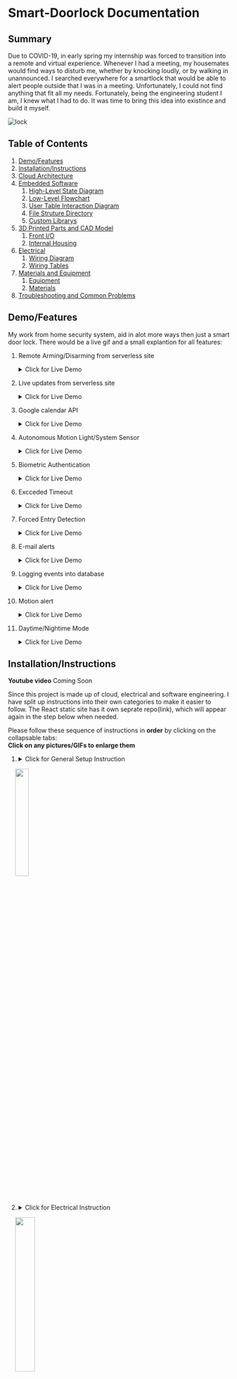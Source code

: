 # Smart-Doorlock Documentation

## Summary
Due to COVID-19, in early spring my internship was forced to transition into a remote and virtual experience. Whenever I had a meeting, my housemates would find ways to disturb me, whether by knocking loudly, or by walking in unannounced. I searched everywhere for a smartlock that would be able to alert people outside that I was in a meeting. Unfortunately, I could not find anything that fit all my needs. Fortunately, being the engineering student I am, I knew what I had to do. It was time to bring this idea into existince and build it myself. 

<!--- ! This is the scanning picture [Project_Image](https://github.com/KevyVo/Smart-Doorlock/blob/table/Images/finger.jpg) -->
![lock](Gif/calendar.gif)

## Table of Contents

1. [Demo/Features](https://github.com/KevyVo/Smart-Doorlock#demofeatures)
2. [Installation/Instructions](https://github.com/KevyVo/Smart-Doorlock#installationinstructions)
3. [Cloud Architecture](https://github.com/KevyVo/Smart-Doorlock#cloud-architecture)
4. [Embedded Software](https://github.com/KevyVo/Smart-Doorlock#embedded-software)
   1. [High-Level State Diagram](https://github.com/KevyVo/Smart-Doorlock#high-level-state-diagram)
   2. [Low-Level Flowchart](https://github.com/KevyVo/Smart-Doorlock#low-level-flowchart)
   3. [User Table Interaction Diagram](https://github.com/KevyVo/Smart-Doorlock#user-table-interaction-diagram)
   4. [File Struture Directory](https://github.com/KevyVo/Smart-Doorlock#file-struture-directory)
   5. [Custom Librarys](https://github.com/KevyVo/Smart-Doorlock#custom-librarys)
5. [3D Printed Parts and CAD Model](https://github.com/KevyVo/Smart-Doorlock#3d-printed-parts-and-cad-model)
   1. [Front I/O](https://github.com/KevyVo/Smart-Doorlock#3d-printed-parts-and-cad-model)
   2. [Internal Housing](https://github.com/KevyVo/Smart-Doorlock#internal-housing)
6. [Electrical](https://github.com/KevyVo/Smart-Doorlock#electrical-1)
   1. [Wiring Diagram](https://github.com/KevyVo/Smart-Doorlock#wiring-diagram)
   2. [Wiring Tables](https://github.com/KevyVo/Smart-Doorlock#wiring-tables)
7. [Materials and Equipment](https://github.com/KevyVo/Smart-Doorlock#materials-and-equipment)
   1. [Equipment](https://github.com/KevyVo/Smart-Doorlock#equipment)
   2. [Materials](https://github.com/KevyVo/Smart-Doorlock#materials)
8. [Troubleshooting and Common Problems](https://github.com/KevyVo/Smart-Doorlock#troubleshooting-and-common-problems)

## Demo/Features

My work from home security system, aid in alot more ways then just a smart door lock. There would be a live gif and a small explantion for all features:

1.  Remote Arming/Disarming from serverless site</br><details> 
     <summary>Click for Live Demo</summary>
     
     ### Override Trigger
     1. In the gif the main.py file is waiting for a trigger when the user want to diable the alarm system.
        - ![unlock](Gif/unlock_override.gif)
     2. In the gif the main.py file is waiting for a trigger when the user want to arm the alarm system.
        - ![lock](Gif/lock_overide.gif)
   </details>

2.  Live updates from serverless site</br><details> 
     <summary>Click for Live Demo</summary>
     
     ### Live update
     - Will update all information relating to the last or cuurent state of the door, either by moblie browser or web browser.
       - ![web](Gif/site.gif)
       - <img src="Gif/mobilesite.gif" width="38%" height="38%">
   </details>

3.  Google calendar API</br><details> 
     <summary>Click for Live Demo</summary>
     
     ### Google Calendar
     - This will read continously from your google work calendar and alert other outside your door not to distrub during these hours.
       - ![google](Gif/calender2.gif)
   </details>

4.  Autonomous Motion Light/System Sensor</br><details> 
     <summary>Click for Live Demo</summary>
     
     ### Light/System Sensor
     - The light and security system will turn on with motion and turn off after 5 mins of no activity. The sensor will work in the darkest condtions.
       - ![dark](Gif/dark2.gif)
   </details>

5.  Biometric Authentication</br><details> 
     <summary>Click for Live Demo</summary>
     
     ### Fingerprint Scanner
     - Authenticate authorize user to gain access to the room with their pre-regsiter fingerprint, the light will also blink a certain colour depending on the assessment. It will also save any fail fingerprint on local storage for identifying potential unauthorized events.
       - Correct Fingerprint (Blink Green)
       - ![correct](Gif/correct.gif)
       - Incorrect Fingerprint (Blink Red)
       - ![Incorrect](Gif/incorrect.gif)
   </details>

6.  Excceded Timeout</br><details> 
     <summary>Click for Live Demo</summary>
     
     ### Timeout
     - Will set a timeout of 5 mins after 3 continous authenication failures, every addtion failure will be (timeout= tries * 5 mins). This will reset after one correct authernication. It will also save any fail fingerprint on local storage for identifying potential unauthorized events.
       - ![timeout](Gif/timeout.gif)
   </details>

7.  Forced Entry Detection</br><details> 
     <summary>Click for Live Demo</summary>
     
     ### Forced Entry Detection
     - Will sound an alarm once the door is open with any proper autheication or break in. The alarm will only turn off once a authenticated fingerprint has reset the alarm.
       - ![fsd](Gif/fed.gif)
   </details>

8.  E-mail alerts</br><details> 
     <summary>Click for Live Demo</summary>
     
     ### Alerts
     - There are 3 events that will send e-mails on
      1. Force Entry Dectection Triggered
          + ![force](Images/Screenshots/Force.PNG)
      2. Correct fingerprint to deactivate the alarm
          + ![reset](Images/Screenshots/Reset.PNG)
      3. Fail fingerprint with the fail printed attached to e-mail (In real e-mail the fingerprint would not be blurred)
          + ![fail](Images/Screenshots/Failed.PNG)
   </details>

9.  Logging events into database</br><details> 
     <summary>Click for Live Demo</summary>
     
     ### Logging
     - Will recored all events of the state of the door in a database for security purposes.
       - ![database](https://github.com/KevyVo/Smart-Doorlock/blob/master/Images/Screenshots/database.PNG)
   </details>

10.  Motion alert</br><details> 
     <summary>Click for Live Demo</summary>
     
     ### Logging
     - Red and Green light will blink simultaneously if there is motion on the other side of the door.
       - ![motiond](Gif/omotion.gif)
   </details>

11.  Daytime/Nightime Mode</br><details> 
     <summary>Click for Live Demo</summary>
     
     ### Sound Change
     1.  8AM - 8PM the alarm buzzer will make sound when in use
     2.  8PM - 8AM the alarm buzzer will be disable for nightime use
         - ![dn](Images/Daynight.png)
   </details>

## Installation/Instructions

**Youtube video**
Coming Soon
<!--- [![IMAGE ALT TEXT HERE](http://img.youtube.com/vi/YOUTUBE_VIDEO_ID_HERE/0.jpg)](http://www.youtube.com/watch?v=YOUTUBE_VIDEO_ID_HERE) -->

Since this project is made up of cloud, electrical and software engineering. I have split up instructions into their own categories to make it easier to follow. 
The React static site has it own seprate repo(link), which will appear again in the step below when needed.

Please follow these sequence of instructions in **order** by clicking on the collapsable tabs:</br> **Click on any pictures/GIFs to enlarge them**

1.  <details>
     <summary>Click for General Setup Instruction</summary>
     
     ### General Setup
     1. Gather the materials and make sure you have aquired or have access to the required equipment, found [here](https://github.com/KevyVo/Smart-Doorlock#materials-and-equipment)
     2. Start the 3D print of the Front and Back IO, these prints will take about 1-2 days to 3D print, click here for [files](https://github.com/KevyVo/Smart-Doorlock/tree/master/Cad)
        + There should be 4 total seprate prints
        + These prints will take 1-2 days depending if you deviate from the recommended print settings
        + If you use prusasilcer like me, I highly recommend using these settings here
        + You can find the files here 
     3. Setup the Raspberry Pi
        + RECONMEND: I would use remote access methods like VNC Viewer or SSH, it makes it much easier to control the pi instead of direct connection
        1. Please follow this setup tutorial [here](https://www.tomshardware.com/reviews/raspberry-pi-headless-setup-how-to,6028.html), once completed move onto step b
        2. Please clone this repo to the pi <br/>```git clone https://github.com/KevyVo/Smart-Doorlock ```
        3. cd into the the requirements folder<br/> ```cd Smart-Doorlock/requirments/```
        4. Install the requirements<br/> ```pip install -r require2.txt -r require3.txt```
           + You can also do this inside a virtual environment(venv) if you want
     4. Move onto the Electrical Instructions
   </details>
        &nbsp;&nbsp;&nbsp; <img src="https://github.com/KevyVo/Smart-Doorlock/blob/master/Images/CAD/Back/Back_wide.png" width="25%" height="25%">

2.  <details>
     <summary>Click for Electrical Instruction</summary>

     ### Electrical

     For a larger image of the wiring diagram and wiring table, please click [here](https://github.com/KevyVo/Smart-Doorlock#electrical-1)

     1. I would recomend testing all of your components indivdially first to see if there are any defects/problems
        1. Go to the Test directory
        2. Select desired component base on the python file
        3. Follow the comment instrutions in the py file of what gpio pins to connect to
        + If the python file does not run in the ide, run it in the terminal using python3 command</br> ```python3 component_name.py```
        + By doing this you will understand how each component behaves and interacts with each other, and assures that it is free of defect
     2. cd into the ```cd Smart-Doorlock/Components/pyfingerprint/example_enroll```
        + I am still working on a feature to enroll your fingerprint using a button on the static- please stay posted! For now, use this method, unless you want to help the project add to it :)
     3. Run the file either in the terminal or ide
        + Congrats! Your fingerprint has been enrolled locally to the system
     4. When connecting the dupoint connectors, make sure you can disconnect the male to female cable apart. This will be useful for mounting installtion later.
        + <img src="Images/Connected_separted.jpg" width="75%" height="75%">
        + <img src="Images/Connected_label.jpg" width="75%" height="75%">
     5. Label all cables like this; it make the rewiring installtion easier later on
        + <img src="Images/label_close.jpg" width="75%" height="75%">
     6. Connect and solder all the electical connections using this diagram and connection tables found here
        + RECOMMENDED: I personally connect all the connections and components on a protyping breadboard before moving onto the solderable PCB
        + <img src="Images/BB.jpg" width="75%" height="75%">
        + Run the script ```non-cloud base script```
     7. Run the non cloud base script, to test how all the components will work all together
        + If you see any warnings that do not effect your program, just ignore them for now
     8. If everything was successful please move onto Cloud instructions 
   </details>

   &nbsp;&nbsp;&nbsp; <img src="https://github.com/KevyVo/Smart-Doorlock/blob/master/Electrical/Images/Lock_wiring_bb.png" width="30%" height="30%">

3.  <details>
     <summary>Click for Cloud/Software Instruction</summary>

     If you want to read more about how the cloud architecture works please click [here](https://github.com/KevyVo/Smart-Doorlock#cloud-architecture)

     If you want to read more about the flow of the software, please click [here](https://github.com/KevyVo/Smart-Doorlock#embedded-software)

     ### AWS Setup
      1. Sign up for a AWS account (if you already have a account you can skip this step)
         + Follow this [guide](https://docs.aws.amazon.com/polly/latest/dg/setting-up.html) for help if needed 
         + AWS is free if you stay below the free teir limit (we won`t even get close to hitting the limit in this project); AWS is also cheap for personal use if you go over the limit. 
      2. Setup a new IAM user- make sure to give programmatic access and console access and AdministratorAccess policy (you can add the appropriate policy if you know what you are doing)
         + <img src="Images/Screenshots/Create_user.png" width="75%" height="75%">
         + ![policy](Images/Screenshots/userpolicy.png)
      3. Retrieve the credential for later use
      4. Open up the terminal on the Pi and enter:</br>```aws configure```
      5. Enter that AWS account credentional; please refer to the screenshot for futher assitance and [link](https://docs.aws.amazon.com/polly/latest/dg/setup-aws-cli.html)
         + ![config](Images/Screenshots/config.png)
     ### AWS Iot Core (PubSub)
      1.  We need to sign into the aws console and go to AWS Iot core
      2.  Go to Manage->Things->Regsister a thing
          + ![things](Images/Screenshots/thingsboth2.png)
      3.  Click create a single thing and Give your thing name, scroll down and tap on the Next button and then you are immediately offered the one-click certificate generation option. An individual X.509 certificate per device is the recommended way of interacting with AWS IoT services from devices, offering the ability to burn the private key into the device upon enrolment that is then never transferred across the internet alongside requests, a security win. Download the certificate and private key for each device, and also a root CA. Make sure to hit that activate button so the certificate can be used. finish the process by clicking on the “Done” button.
          + ![cert](https://github.com/KevyVo/Smart-Doorlock/blob/master/Images/Screenshots/real-time-door.png)
          + ![cert](https://github.com/KevyVo/Smart-Doorlock/blob/master/Images/Screenshots/Create_things.png)
          + ![cert](Images/Screenshots/AWS-IoT-core-Certificates-download.png)
      4.  Next point is to create and attach a policy to the certificate, authorizing the authenticated device to perform IoT actions on IoT resources. for this tap on the “secure” tab from the AWS IoT menu which is on the left side, later go for the policies section. Now tap on the button named “Create” which is on the top right corner beside the iot-notifications Icon. give your policy name and fill the fields(Action, Resource ARN ) with a star “*” and check to Allow for Effect option then press the “create” button.
      5.  Now tap on the certificates section which is right above the policies section, You will see a certificate which you have created earlier, tap on the three dots and choose to attach the policy, a pop will come showing your existing policies, check on the recent policy that you have created and attach. That’s it you have successfully created a thing, generated a certificate and attached policy to it.
      6.  You can find the endpoint here
          + ![endpoint](Images/Screenshots/endpoint.png)
      7.  I recommend putting all the files/cerficates in the empty directory I premade called "Credtionals"
          + The endpoint can found here
      8.  Fill out the appropriate lines out with the correct pathing in the main.py</br>
            ```
            awshost = "xxxxxxxxxxxxxx-ats.iot.us-east-2.amazonaws.com" # Endpoint
            awsport = 8883 # Port no. 
            clientId = "xxxxxxxx" # Thing_Name
            thingName = "xxxxxxxxxx" # Thing_Name
            caPath = "/home/pi/xxxxxxxx/xxxxxxxx.pem" # Root_CA_Certificate_Name
            certPath = "/home/pi/xxxxxxxx/xxxxxxxx-certificate.pem.crt" # <Thing_Name>.cert.pem
            keyPath = "/home/pi/xxxxxxxx/xxxxxxxx-private.pem.key" # <Thing_Name>.private.key
            ```
      9.  We can test the if the pubsub is working using this script ```python only-pubsub.py```
      10. You should be able to see a Message sent on the ide or terminal when you scan your fingerprint or change the state of the door
          + ![message](Images/Screenshots/pi_term.png)
      11. You can see the data be pushed to AWS Iot core buy going to AWS Iot Core->Test
          1.  Subcribe to topic(it the thingname filled out above)
          2.  Everything can be default
          3.  Hit Subscribe to topic
          4.  You should see a message send like this on your browser
             + ![Test](Images/Screenshots/Test1.png)
     ### User Table interaction
     This diagram shows how the User table interacts with the main python script; to learn more about it click [here](https://github.com/KevyVo/Smart-Doorlock#user-table-interaction-diagram)</br>
      <img src="Images/Diagrams/Fingerprint/Fingerprint_lookup.png" width="75%" height="75%">
      - We are going to build this table in the following step
     ### AWS Dynamodb (Database)
      1. Navigate to AWS Dynamodb and make a new Table label: User
         + ![user](Images/Screenshots/Create_user.png)
         + This will be the user database, for now you either have to setup the user using the python script or manually using these fields, I am working on add user using the react site on a future feature.
      2. Fill out the parameter of the table like this
          +  ![para](Images/Screenshots/create_table_user.png)
          +  Make a diagram of how the user and the fingerprint and the main.py interact with each other
      3. Navgaite to AWS Iot Core->Act and Click on Create a rule
         + ![create](Images/Screenshots/Create%20Rule.png)
      4. Enter ```real-time-door``` for Name
         + ![real](Images/Screenshots/real-time-door.png)
      5. Under Rule query statement, choose the latest version from the Using SQL version list.</br>For Rule query statement, enter: ```SELECT * FROM `Smart_Lock` ```
         + ![ts](Images/Screenshots/fill_rule.png)
      6. Click add Action
         + ![add](Images/Screenshots/add_action.png)
      7. On Select an action, choose to Insert a message into a DynamoDB table and then choose Configure action.
          + ![db](Images/Screenshots/selectdb.png)
      8.  On Configure action, choose to create a new resource.
          + ![Role](Images/Screenshots/create_role.png)
      9.  On the Amazon DynamoDB page, choose Create table.
      10. When creating the DynamoDB table, enter ```Users``` for table name. In Partition key, enter ```date```. Select Add sort key, and then enter ```unix``` in the Sort key field. Choose String for date (partition Key) and choose Number for unix (sort key) and then check Use Default settings.Now choose to Create as marked in the below screenshot.
          +  I would reccommend follow what I put exactly unless you know what you are doing because my script will being look for these exact key names
          +  ![log](Images/Screenshots/create_logs.png)
      11. It takes a few seconds to create your DynamoDB table. Close the browser tab where the Amazon DynamoDB console is open. If you don’t close the tab, your DynamoDB table is not displayed in the Table name list on the Configure action page of the AWS IoT console.
      12. On Configure action, First of all, refresh the resources by clicking on the refresh sign between the Table name drop down and Create a new resource button. Then choose your new table from the Table name list.
          + ![menu](https://github.com/KevyVo/Smart-Doorlock/blob/master/Images/Screenshots/pull_down.PNG)
      13. In Create a new role, enter a unique name, and then choose to Create role.
          + ![role](Images/Screenshots/create_newrole.png)
      14. Choose Add action
      15. Choose Create rule.
      16. After the successful creation of the rule, you will see the following screenshot.
          + ![rule](Images/Screenshots/Rule_overview.png)
      17. To see if your AWS Iot Core has logged your events, you can go to AWS Dynamodb and click on the table you just created
      18. Click on items and you will see your last couple of messages that was sent from your pi
          + ![logs](Images/Screenshots/logs.png)

      ### E-mail alert
     **For right now this only work with G-mail account**
      1. Navigate to the file cred/e-mail.txt
      2. Fill out your credtional in the format of the placeholder  and save the text file (This will be the sender e-mail)
      3. Go to the main.py and replace the placeholder of the receving e-mail
      4. If this section was successful you shoud recieve e-mail only for 3 events
         1. Force Entry Dectection Triggered
             + ![force](Images/Screenshots/Force.PNG)
         2. Correct fingerprint to deactivate the alarm
             + ![reset](Images/Screenshots/Reset.PNG)
         3. Fail fingerprint with the fail printed attached to e-mail (In real e-mail the fingerprint would not be blurred)
             + ![fail](Images/Screenshots/Failed.PNG)
   </details>
      &nbsp;&nbsp;&nbsp; <img src="https://github.com/KevyVo/Smart-Doorlock/blob/master/Images/Diagrams/Cloud/Final/SmartLock_Cloud.PNG" width="30%" height="30%">
   

4.  <details>
     <summary>Click for Static Site Instruction</summary>
     
     ### Static Site
     Insert the website only side of the cloud digram here
     1. Since the static repo had to be a different repo, I have tranfer the instruction for portion onto the static repo, insert link here
     2. Please return here after completion of the static site repo
     3. Congrats! If everything works, the only thing we still need to do is mount it onto our door. Move onto the Mounting instrutions
   </details>
        &nbsp;&nbsp;&nbsp; <img src="Images\Screenshots\react_phone.png" width="20%" height="20%">

5.  <details>
     <summary>Click for Smart Lights Instruction</summary>
     
     ### Smart Light Control
     As of now, this device is only compatiable with Philips Hue Lights (mention in Material list)
     1. The lights and Hue bridge should be installed normally with the regular instrutions
        + <img src="Images\hue.jpg" width="35%" height="35%"> 
     2. You know need to find what is the Hue bridge IP address, there are a couple method on how to find this ip:
        1. Accessing your router using the browser
        2. A windows scanner called [Advanced IP Scanner](https://www.advanced-ip-scanner.com/)
        3. [Nmap](https://www.raspberrypi.org/documentation/remote-access/ip-address.md) scanning
         + ![router](Images/Screenshots/Router.PNG)
     3. Make sure that all the lights have recognizeble names on your smartphone app
     4. Call the Hue bridge API by typing this into your browser, URL:</br>```http://<IP>/debug/clip.html``` Use the IP we retrieve above
     5. We need to create user to use the api
        + On the page fill out the parameter like this:</b>
           ```
           URL: /api
           Message Body:
            {"devicetype":"TestApp#RaspberryPi"}
           ```
        + <img src="Images/Screenshots/username.PNG" width="50%" height="50%">      
      1. Press the Hue bridge button, then in the following 30 seconds hit the POST button to run the query
         + ![bridge](Images/philps_2.jpg)
      2. A username should now be generated; please record the username somewhere. We will need this information later.
      3. We will now call all the lights to idenify their names; this will ensure that both lights are connecting with the API
        + Fill in the parameter like this:</br>
          ```
          URL: /api/<username>/lights
          (Replace <username> by the one you got in the previous step (long random string))
          ```
      4. Press the GET button
         + On successful response you should see the names of each light 
         + <img src="Images/Screenshots/lights.PNG" width="50%" height="50%"> 
      5.  One last test is to turn off one of the lights
         + Fill ther parameter like this:</br>
           ```
           URL:/api/<username>/lights/2/state
           Message Body:
            {"on":false}
           ```
      6.  Press the PUT Button
          + On a successfull call you should see your light switch off
          + <img src="Images\Screenshots\turn_off.PNG" width="50%" height="50%"> 
      7.  Navigate to ```Smart-Doorlock/Classes/lock_lib.py```
      8.  Open the file in a IDE and replace the placeholder #IP Address with the IP of the Hue bridge 
      9.  Save and close the file
      10. Run the python file ```Smart-doorlock/Test/Smartlightmain.py``` in the terminal
      11. Try unlocking and Locking your door using your fingerprint.<br>The light should flash green on successful fingerprint authention and flash red on incorrect fingerprint
          + <img src="Images/Acess.jpg" width="70%" height="70%"> 
          + <img src="Images/Red_fail.jpg" width="70%" height="70%">
      12. If the lights work properly with the python file, move on to the Google Calendar Instructions
   </details>
        &nbsp;&nbsp;&nbsp; <img src="Images\Brands\PhilipsHuePanel.jpg" width="20%" height="20%">

6.  <details>
     <summary>Click for Google Calendar Instruction</summary>
     
     ### Meeting Detection
     1. Sign into your google account, using the same address as the E-mail alart
     2. Navigate to google calendar and make a differnt calendar called Work
     3. Make a Fake meeting from now until four hours from now. 
       + The title has to contain the word Meeting in it and assign to the work calendar
       + ![event](Images/Screenshots/Create_Meeting.png)
     4. Click on this [link](https://developers.google.com/calendar/quickstart/python), You only need to do step one of the google guide by clicking the blue button: Enable the Google Calendar API
       + It will create a new Cloud Platform project and automatically enable the Google Calendar API and make a credentionals.json for us to use
       + ![blue](Images/Screenshots/Google_api.png)
     5. Navigate to the directoty and run Smart-Doorlock/G-Cal/gen_pickle.py
       + A window should appear to sign in and give authentican to this python file, it also geneerate a token for future uses
     6. Now we can run the final script
     7. Open a terminal and Navigate then run the file Smart_Doorlock/Src/main.py
       + I found that it runs smoother in the terminal for long term use
       + ![term](Images/Screenshots/Cal_term.png)
     8. The IO diplay should also know display a active meeting when motion is detected
       +  <img src="Images/meeting.jpg" width="75%" height="75%">
     9.  Congrats! The entire system works now, move onto Mounting instrutions
   </details>
        &nbsp;&nbsp;&nbsp; <img src="Images\Brands\calendar.jpg" width="20%" height="20%">

7.  <details>
     <summary>Click for Assembly and Mounting Instruction</summary>
     
     ### Assembly
     1. Insert the all components to the front IO like this
      + <img src="Images/welcome.jpg" width="60%" height="60%">
      + <img src="Images/inside_glue.jpg" width="50%" height="50%">
     2. Use the hot glue gun to keep everything secure, be careful not to touch the 3d print. The heat will burn/damage the print.
      + <img src="Images/fan.jpg" width="50%" height="50%">
     3. Attach the PCB to the base plate of the door mount
      + <img src="Images/base_attach.jpg" width="50%" height="50%">
     4. Attach all the components to the back of the IO like this
      + <img src="Images/both.jpg" width="50%" height="50%">
     5. Drill 3 holes on the cover 
     6. Put the 3 x M3 bolts and nuts to secure cover to the base by using the hinge
      + <img src="Images/hardware.jpg" width="50%" height="50%">
      + <img src="Images/hinge.jpg" width="50%" height="50%">
   
     ### Mounting
     1. Pick a spot where you like the housing to be placed and drill a 1/4 inch hole 
        + <img src="Images/Hole.jpg" width="50%" height="50%">
     2. Mount the Front IO to the door using the 4x10mm serews
        + <img src="Images/open6.jpg" width="50%" height="50%">
     3.  Mount the reed switch to top of the door
     4. + <img src="Images/Reed.jpg" width="50%" height="50%">
     5.  Connect the reed pin to the pi
     6.  Mount the electromagent to the top of the door 
         + <img src="Images/eLock.jpg" width="50%" height="50%">
     7.  Connect the electromagent to the relay
        + WARNING: be careful using a electromagnet, these magnet can seriously hurt you due to the crushing magnetic attraction force
     8.  Attach the Front mounting base to the other side of door and use a level to ensure that it is straight
         <img src="Images/level.jpg" width="50%" height="50%">
     9.  Route the wires through the hole and push the cover onto base until flush with the door
         <img src="Images/flush.jpg" width="50%" height="50%">
     10. Reconnect the wires using the labels from earlier
          + <img src="Images/sheet.jpg" width="50%" height="50%">
          + I recommend taping a printed sheet of the GPIO to the door while wiring as a reference. This makes it so much easier.
          + <img src="Images/tape.jpg" width="50%" height="50%">
     11. Connect the Power to usb c on the pi(For now the power will be deliver from the wall, I am looking to making a long lasting battery solution.)
     12. Close the lid, the magnets will attach onto the metal serews holding onto the door
         <img src="Gif\back_loop.gif" width="50%" height="50%">
     13. Plug in the electromagent power
     14. VNC or SSH into the pi and run the file ```Smart-doorlock/main.py``` in the terminal
     15. Congrats! You have just join the advanced smart security system club. No more bursting into your room!
   </details>
        &nbsp;&nbsp;&nbsp; <img src="Images\Brands\Wrench.png" width="20%" height="20%">

## Cloud Architecture

![Cloud_Map](https://github.com/KevyVo/Smart-Doorlock/blob/master/Images/Diagrams/Cloud/Final/SmartLock_Cloud.PNG)

The majority of the web services I used is Amazon Web Services(AWS). Here are the reasons I why I used AWS. Firstly, I was the most comfortable using AWS because of my experience working at Amazon with AWS. Secondly, it has the service AWS IOT Core which the other companies do not offer a PubSub system. You can also used AWS SNS too instead of using the STMP server. I did this because using a STMP server would be free instead of paying for each message send by AWS SNS. The fingerprint files are stored on the local drive of the raspberry for security, instead of being uploaded to S3. My current stack of AWS is free, as I was below the 5GB free teir limit. The only thing I had to pay for was my one time website domain, heimdallr.ca.

## Embedded Software 

### High-Level State Diagram

The diagram represent will how the main.py states change depending on the inputs and sensor data.
You can download/enlarge the image by clicking on it.

![High_Level](https://github.com/KevyVo/Smart-Doorlock/blob/master/Images/Diagrams/State_Diagram/State_Diagram.png)

### Low-Level Flowchart

The flowchart explain every logic decisions in a very low-level.
You can download/enlarge the image by clicking on it.

![Flow](https://github.com/KevyVo/Smart-Doorlock/blob/master/Images/Diagrams/FlowChart/Flowchart.png)

### User Table Interaction Diagram
![Table](Images/Diagrams/Fingerprint/Fingerprint_lookup.png)
<details>
  <summary>Click for explanation</summary>
  
### Explaintion
1. User scan fingerprint on scanner
2. The fingerprint image get converted into a characteristic text buffer file. The file contain the unqie features of every different fingerprint then stores it into this buffer file.
3. The characteristic file now compares itself to the other key characteristic in the local database. Every different fingerprint file has a index slot that corresponds to it characteristic file.
4. If the buffer file matach over 60% similarity to local characteristic file it will go to the AWS Dyanmodb User Table and lookup the corresponding index number. If not match was found, a value of -1 will be return.
5. AWS Dyanmodb Table will now return all the infomation corresponding to the index number back to the main.py to authenicate the user.

</details>

### File Struture Directory
```
Smart-Doorlock
├───cal
│   └───__pycache__
├───Components
│   ├───Cred
│   │   ├───Lock_smart
│   │   └───Override
│   ├───phue
│   ├───pyfingerprint
│   │   ├───doc
│   │   └───src
│   │       ├───debian
│   │       │   └───source
│   │       └───files
│   │           ├───examples
│   │           └───pyfingerprint
│   └───raspberrypi-lcd
├───e-mail
│   └───__pycache__
├───Electrical
│   └───Images
├───Images
│   └───Diagrams
│       ├───Cloud
│       │   ├───Final
│       │   └───Icons
│       ├───FlowChart
│       └───State_Diagram
├───Src
├───table
│   └───.vscode
└───Test
    └───__pycache__
```

### Custom Libraries

I have created these 7 custom libraries to interact with the main.py file as the main driving file.

1. lcd_lib.py
   - Responsibilty: 
     - Provides a class intake a string and convert it to bits to display the string on the LCD
2. lock_lib.py
   - Dependency: 
     - lcd_lib
     - awsIOT_lib
   - Responsibilty: 
     - Handles all of the locking and re-locking logic
     - Handles all the buzzer sounds and lights sequence
     - Send state messages to AWS IOT Core
3. db_lib.py
   - Responsibilty:
     - Checks if the table exist, if no table then create a new table
     - Retrieve information from tables
     - append items
4. awsIOT_lib.py
     - Responsibilty:
       - Connects to the AWS Iot Core
       - Publish MQTT messages
5. awsIOT_sub.py
     - Responsibilty:
       - Connects to the AWS Iot Core
       - Constantly listen to the command sent from React site
6. GCAL_lib.py
      - Responsibilty: 
        - Connects to the Google calendar api
        - Constantly listen to work calendar for event and event changes 
7. mail_lib.py
      - Responsibilty:
        - Connects to SMTP server
        - Send e-mails from lock e-mail to user email

## 3D Printed Parts and CAD Model

### Print Settings

For Prusasilcer my [3mf](https://github.com/KevyVo/Smart-Doorlock/blob/master/Cad/Front_IO/Mk3s/Front_IO.3mf) file has all of the print settings, just set the machine to other models if you are not using a Prusa i3 MK3s</br>

<img src="https://github.com/KevyVo/Smart-Doorlock/blob/master/Images/CAD/Back/Print_back.PNG">

<details>
  <summary>Click for Cura silcer</summary>

  ### Cura
   - Cura Normal profile
   - Nozzle 0.4mm (haven`t tested other nozzles)
   - Infill density: 20%
   - Skirt: 3 layers
   - Support from build plate only
</details>

<details>
  <summary>Click for other silcers</summary>

  ### Other
   - Support from build plate only
   - Nozzle 0.4mm (haven`t tested other nozzles)
   - Infill density: 20%
   - Skirt: 3 layers
   - First layer speed 20mm/s
   - Perimeters: 45mm/s
   - Infill speed: 80mm/s
</details>


### Front I/O

Click [here](https://github.com/KevyVo/Smart-Doorlock/tree/master/Cad/Front_IO) for CAD files</br>

Click [here](https://github.com/KevyVo/Smart-Doorlock/blob/master/Cad/Front_IO/Mk3s/Front_IO.3mf) for 3mf/gcode for Prusa i3 MK3

**Front**
![Frontio](https://github.com/KevyVo/Smart-Doorlock/blob/master/Images/CAD/Front/Front_wide.png)

<details>
  <summary>Click for more Photos</summary>
  
**Rear** 
![reario](https://github.com/KevyVo/Smart-Doorlock/blob/master/Images/CAD/Front/Front_wideback.png)

**Waiting for Scan**
![scan](https://github.com/KevyVo/Smart-Doorlock/blob/master/Images/finger.jpg)

**Inside**
![inside](https://github.com/KevyVo/Smart-Doorlock/blob/master/Images/open2.jpg)

**Custom PCB**
![PCB](https://github.com/KevyVo/Smart-Doorlock/blob/master/Images/open6.jpg)

**Print**
![print](https://github.com/KevyVo/Smart-Doorlock/blob/master/Images/CAD/Front/Print_front.PNG)

</details>

---

### Internal Housing

Click [here](https://github.com/KevyVo/Smart-Doorlock/tree/master/Cad/Back) for CAD files</br>

Click [here](https://github.com/KevyVo/Smart-Doorlock/blob/master/Cad/Back/Mk3s/Back.3mf) for 3mf/gcode for Prusa i3 MK3

**Front**

![Back](https://github.com/KevyVo/Smart-Doorlock/blob/master/Images/CAD/Back/Back_wide.png)

<details><summary>Click for more Photos</summary>
<p>

**CAD Inside**
![interalrear](https://github.com/KevyVo/Smart-Doorlock/blob/master/Images/CAD/Back/Door_mountwide.png)

**CAD Rear**
![rearmount](https://github.com/KevyVo/Smart-Doorlock/blob/master/Images/CAD/Back/Mountback_wide.png)

**Inside**
![open](https://github.com/KevyVo/Smart-Doorlock/blob/master/Images/openC.jpg)

**Cover**
![cover](https://github.com/KevyVo/Smart-Doorlock/blob/master/Images/cover.jpg)

**Print**
![Back](https://github.com/KevyVo/Smart-Doorlock/blob/master/Images/CAD/Back/Print_back.PNG)

</p>
</details>

## Electrical

### Wiring Diagram

If the image is to small you can click and download the image.
There are also corresposing wiring tables below if the diagram need more clearifcation.
![Flow](https://github.com/KevyVo/Smart-Doorlock/blob/master/Electrical/Images/Lock_wiring_bb.png)

<details>
  <summary>Click for more Photos</summary>
  
![W1](https://github.com/KevyVo/Smart-Doorlock/blob/master/Images/openC.jpg)

</details>

### Wiring Tables
<details>
  <summary>Click for Stand Alone Components Table</summary>

  BB GND = Breadboard Ground</br>
  BB POS = Breadboard Positive</br>
  PIR = Passive Infor read Sensor
  
| **From** | **To** | **Wire Colour** | **Component** |
|:----:|:----:|:----:|:----:|
|#1(3v3)|Fan Pos|Red|Cooling Fan|
|#9(GND)|Fan Neg|Black|Cooling Fan|
|#29(GPIO 5)|Reed Pos|White|Reed Switch|
|#25(GND)|Reed Neg|Black|Reed Switch|
|#4(5V)|PIR Pos|Red|PIR|
|#7(GPIO 4)|Data|Yellow|PIR|
|#14(GND)|PIR Neg|Black|PIR|
|BB GND|LED GND|Black|LCD|
|BB POS|LED Power|Red|LCD|
|#12(GPIO 8)|DB7|Orange|LCD|
|#16(GPIO 23)|DB6|Grey|LCD|
|#18(GPIO 24)|DB5|Brown|LCD|
|#22(GPIO 25)|DB4|Cyan|LCD|
|#10(GPIO 15)|E|White|LCD|
|BB GND|R/W|Black|LCD|
|#28(ID_SC)|RS|Light Brown|LCD|
|BB GND|V0|Black|LCD|
|BB Pos|VDD|Red|LCD|
|BB GND|LCD1|Black|LCD|
|#40(GPIO 21)|Buzzer Pos|Red|Buzzer 1|
|#39(GND)|Buzzer Neg|Black|Buzzer 1|
|#38(GPIO 20)|Buzzer Pos|Red|Buzzer 2|
|#34(GND)|Buzzer Neg|Black|Buzzer 2|
</details>

<details>
  <summary>Click for Resistor Componets Table</summary>

  BB GND = Breadboard Ground</br>
  R = 10K ohms Resistor 
  
| **From** | **To** | **Wire Colour** | **Component** |
|:----:|:----:|:----:|:----:|
|#36(GPIO 16)|Cathode with R|Green|Green LED 1|
|BB GND|Anode|Black|Green LED 1|
|#37(GPIO26)|Cathode with R|Green|Green LED 2|
|BB GND|Anode|Black|Green LED 2|
|#31(GPIO 6)|Cathode with R|Cyan|Pushbutton 1|
|BB(GND)|Anode|Black|Pushbutton 1|
|#33(GPIO 13)|Cathode with R|Yellow|Pushbutton 2|
|BB GND|Anode|Black|Pushbutton 2|
|#35(GPIO 19)|Cathode with R|Pink|Red LED 1|
|BB GND|Anode|Black|Red LED 1|
|#13(GPIO 27)|Cathode with R|Pink|Red Led 2|
|BB GND|Anode|Black|Red LED 2|
</details>

<details>
  <summary>Click for Muti-Components Table</summary>

  There will be a table for each component in this section.

  BB GND = Breadboard Ground</br>
  BB Pos = Breadboard Postive
  
  ### Relay and Electromagent
| **From** | **To** | **Wire Colour** | **Component** |
|:----:|:----:|:----:|:----:|
|#11(GPIO 17)|Relay Data|Blue|Pi-Relay|
|BB Pos|Relay Pos|Red|Pi-Relay|
|BB GND|Relay Neg|Black|Pi-Relay|
|Electromagenet Pos|Middle Relay Slot|Red|Relay-Electromagent|
|Electromagenet Neg|Normally Closed(NC)|Black|Relay=Electromagenet|
---
  ### CP2102 and FPM10A (Serial to Fingerprint Scanner)
| **From** | **To** | **Wire Colour** | **Component** |
|:----:|:----:|:----:|:----:|
|3v3|Positive|Red|CP2102-FPM10A|
|Rx|Rx|Green|CP2102-FPM10A|
|Tx|Tx|Blue|CP2102-FPM10A|
|GND|GND|Black|CP2102-FPM10A|
</details>



## Materials and Equipment

### Equipment

If you do not own a 3D printer, there are many other ways you can gain access to one. 

Here are some possible options:
1. A University or School, most places of education now provide 3D printer for use
2. A community center
3. A friend or a famliy member
4. A maker space
5. A online/local printing service

<details>
  <summary>Click for Equipment list</summary>

  If you like to buy some of these items please consider helping support me by buying them through my affiliate links, they would be the same low price either way you purchase them.

+ [3D Printer](https://shop.prusa3d.com/en/3d-printers/180-original-prusa-i3-mk3s-kit.html) (This is the one I have, not a affiliate link)
+ [Wire Strippers](https://amzn.to/3cOpjAx)
+ [Hot Glue Gun](https://amzn.to/38X5VjR)
+ [Soldering Iron/ Soldering Station](https://amzn.to/3vGZ0Vy)
+ [Needle nose pliers](https://amzn.to/30ZeN3T)
+ [Wire cable cutter](https://amzn.to/3eXYLQ3)
+ M3 hex wrench (Usually comes with machine screws)
+ [Metal Pick](https://amzn.to/3cR56tL) (optional, used for support removal) 
+ [Serewdriver](https://amzn.to/311wsrC)
+ [Power drill](https://amzn.to/38X4iTh)
  + Philips head attachment (from screwdriver)
  + [1/8 inch drill bit](https://amzn.to/3vLtjuu)
  + [1/2 inch hole saw attachment](https://amzn.to/3f19h98)

</details>

---

### Materials

I do recommend in just using old parts from pervious projects or leftover from bulk orders. You can try to also find some from a friend or school as well.

If you like to buy some of these items please consider helping support me by buying them through my affiliate links, they would be the same low price either way you purchase them.

<details>
  <summary>Click for Materials list</summary>

1. [Raspberry Pi 4 or 3B+](https://amzn.to/38TmEo7), any GBs is fine (I recommend pi 4)
2. [CP2104](https://amzn.to/3eXKZwI) USB to UART 
3. A Pack of [Dupoint connectors](https://amzn.to/3cKZMZ0) 
4. A set of [22 gauge wires](https://amzn.to/38ZHdiB) 
5. [3D printing Filament](https://amzn.to/3tCKHzE) (I used PLA)
6. [Red LEDS](https://amzn.to/2ONz9uo) x 2 pieces
7. [Green LEDS](https://amzn.to/2ONz9uo) x 2 pieces 
8. 40mm x 40mm [Fan](https://amzn.to/3cRCXmq) 
9. 1 [Heatsink](https://amzn.to/390brC7)
10. 5V 3A [power supply](https://amzn.to/3eXT1WA) for raspberry pi 4
11. [Electromagnet](https://amzn.to/3tB2BTg)
12. [Reed switch](https://amzn.to/2OSEgcX)
13. [Pushbutton](https://www.adafruit.com/product/1010)
14. [USB type C](https://amzn.to/30WdBhK) for raspberry pi power 
15. [Fingerprint scanner](https://www.aliexpress.com/item/33040809031.html?src=google&albch=shopping&acnt=708-803-3821&isdl=y&slnk=&plac=&mtctp=&albbt=Google_7_shopping&aff_platform=google&aff_short_key=UneMJZVf&&albagn=888888&isSmbAutoCall=false&needSmbHouyi=false&albcp=7989987352&albag=90862527748&trgt=743612850874&crea=en33040809031&netw=u&device=c&albpg=743612850874&albpd=en33040809031&gclid=Cj0KCQjwl9GCBhDvARIsAFunhskQvzgE-7x6wdC-5fyLMXuyLtPinmJf92H3m2lHttFl5_B7MwnPiocaArYoEALw_wcB&gclsrc=aw.ds) (FPM10A)
16. [Solderable prototyping PCB](https://amzn.to/2OSPazp)
17. [1602 LCD](https://amzn.to/2P4pzDj)
18. [PIR sensor](https://amzn.to/31cOPKB)
19. [Passive Buzzers](https://amzn.to/3c3QCI8)
20. [Relay](https://amzn.to/38YKgri)
21. A set of 10K [resistors](https://amzn.to/3cTqP4e)
22. Small [hinge](https://amzn.to/3eUgYy1)
23. 8mmx3mm [magnets](https://amzn.to/3918Nfk) x 2 pieces
24. [Philip Smart Lights](https://amzn.to/3eXXYi3)
25. All the screws sizes and quantity 
    - [M3](https://amzn.to/2Qi4969) x 8mm Socket head x 8 pieces 
    - [7mm washers](https://amzn.to/3cIhA6U) x 4 pieces 
    - [#8](https://amzn.to/2PaIg8g) x 5/8 inches wood screws x 8 pieces 
    - Hinge screws comes with the hinge set 

</details>

## Troubleshooting and Common Problems
 
 blah blah blah
 ur fuked
